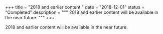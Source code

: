 +++
title = "2018 and earlier content "
date = "2018-12-01"
status = "Completed"
description = """
2018 and earlier content will be available in the near future.
"""
+++

2018 and earlier content will be available in the near future.